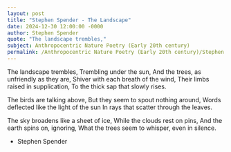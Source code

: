 ```yaml
---
layout: post
title: "Stephen Spender - The Landscape"
date: 2024-12-30 12:00:00 -0000
author: Stephen Spender
quote: "The landscape trembles,"
subject: Anthropocentric Nature Poetry (Early 20th century)
permalink: /Anthropocentric Nature Poetry (Early 20th century)/Stephen Spender/Stephen Spender - The Landscape
---
```


The landscape trembles,
Trembling under the sun,
And the trees, as unfriendly as they are,
Shiver with each breath of the wind,
Their limbs raised in supplication,
To the thick sap that slowly rises.

The birds are talking above,
But they seem to spout nothing around,
Words deflected like the light of the sun
In rays that scatter through the leaves.

The sky broadens like a sheet of ice,
While the clouds rest on pins,
And the earth spins on, ignoring,
What the trees seem to whisper, even in silence.

- Stephen Spender
